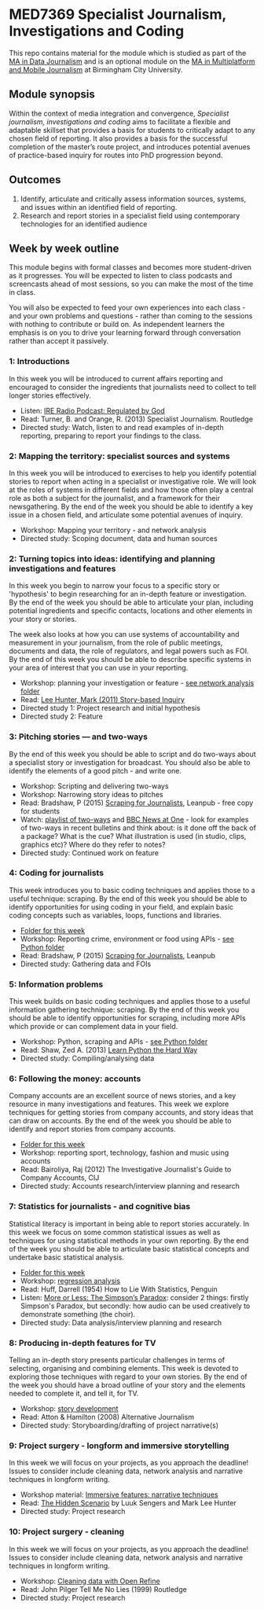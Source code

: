 # MED7369 Specialist Journalism, Investigations and Coding

This repo contains material for the module which is studied as part of the [MA in Data Journalism](http://bcu.ac.uk/media/courses/data-journalism) and is an optional module on the [MA in Multiplatform and Mobile Journalism](http://www.bcu.ac.uk/courses/multiplatform-and-mobile-journalism-ma-2018-19) at Birmingham City University.

## Module synopsis

Within the context of media integration and convergence, *Specialist journalism, investigations and coding* aims to facilitate a flexible and adaptable skillset that provides a basis for students to critically adapt to any chosen field of reporting. It also provides a basis for the successful completion of the master’s route project, and introduces potential avenues of practice-based inquiry for routes into PhD progression beyond.

## Outcomes

1.	Identify, articulate and critically assess information sources, systems, and issues within an identified field of reporting.
2.	Research and report stories in a specialist field using contemporary technologies for an identified audience

## Week by week outline

This module begins with formal classes and becomes more student-driven as it progresses. You will be expected to listen to class podcasts and screencasts ahead of most sessions, so you can make the most of the time in class.

You will also be expected to feed your own experiences into each class - and your own problems and questions - rather than coming to the sessions with nothing to contribute or build on. As independent learners the emphasis is on you to drive your learning forward through conversation rather than accept it passively.

### 1: Introductions

In this week you will be introduced to current affairs reporting and encouraged to consider the ingredients that journalists need to collect to tell longer stories effectively.

* Listen: [IRE Radio Podcast: Regulated by God](https://www.ire.org/blog/ire-radio/2016/06/13/ire-radio-podcast-regulated-god/)
* Read: Turner, B. and Orange, R. (2013) Specialist Journalism. Routledge
* Directed study: Watch, listen to and read examples of in-depth reporting, preparing to report your findings to the class.

### 2: Mapping the territory: specialist sources and systems

In this week you will be introduced to exercises to help you identify potential stories to report when acting in a specialist or investigative role. We will look at the roles of systems in different fields and how those often play a central role as both a subject for the journalist, and a framework for their newsgathering. By the end of the week you should be able to identify a key issue in a chosen field, and articulate some potential avenues of inquiry.

* Workshop: Mapping your territory - and network analysis
* Directed study: Scoping document, data and human sources

### 2: Turning topics into ideas: identifying and planning investigations and features

In this week you begin to narrow your focus to a specific story or 'hypothesis' to begin researching for an in-depth feature or investigation. By the end of the week you should be able to articulate your plan, including potential ingredients and specific contacts, locations and other elements in your story or stories.

The week also looks at how you can use systems of accountability and measurement in your journalism, from the role of public meetings, documents and data, the role of regulators, and legal powers such as FOI. By the end of this week you should be able to describe specific systems in your area of interest that you can use in your reporting.

* Workshop: planning your investigation or feature - [see network analysis folder](https://github.com/paulbradshaw/MED7369-Specialist-Investigative-Journalism/tree/master/networkanalysis)
* Read: [Lee Hunter, Mark (2011) Story-based Inquiry](http://unesdoc.unesco.org/images/0019/001930/193078e.pdf)
* Directed study 1: Project research and initial hypothesis
* Directed study 2: Feature

### 3: Pitching stories — and two-ways

By the end of this week you should be able to script and do two-ways about a specialist story or investigation for broadcast. You should also be able to identify the elements of a good pitch - and write one.

* Workshop: Scripting and delivering two-ways
* Workshop: Narrowing story ideas to pitches
* Read: Bradshaw, P (2015) [Scraping for Journalists](https://leanpub.com/scrapingforjournalists), Leanpub - free copy for students
* Watch: [playlist of two-ways](https://www.youtube.com/watch?v=xm_XKZDTNng&list=PLD1sPR1niPYz9ctv1okMEKL-V9f5Spka8) and [BBC News at One](https://www.bbc.co.uk/programmes/b007mpl9) - look for examples of two-ways in recent bulletins and think about: is it done off the back of a package? What is the cue? What illustration is used (in studio, clips, graphics etc)? Where do they refer to notes?
* Directed study: Continued work on feature

### 4: Coding for journalists

This week introduces you to basic coding techniques and applies those to a useful technique: scraping. By the end of this week you should be able to identify opportunities for using coding in your field, and explain basic coding concepts such as variables, loops, functions and libraries.

* [Folder for this week](https://github.com/paulbradshaw/MED7369-Specialist-Investigative-Journalism/tree/master/python)
* Workshop: Reporting crime, environment or food using APIs - [see Python folder](https://github.com/paulbradshaw/MED7369-Specialist-Investigative-Journalism/tree/master/python)
* Read: Bradshaw, P (2015) [Scraping for Journalists](https://leanpub.com/scrapingforjournalists), Leanpub
* Directed study: Gathering data and FOIs

### 5: Information problems

This week builds on basic coding techniques and applies those to a useful information gathering technique: scraping. By the end of this week you should be able to identify opportunities for scraping, including more APIs which provide or can complement data in your field.

* Workshop: Python, scraping and APIs - [see Python folder](https://github.com/paulbradshaw/MED7369-Specialist-Investigative-Journalism/tree/master/python)
* Read: Shaw, Zed A. (2013) [Learn Python the Hard Way](https://learnpythonthehardway.org/)
* Directed study: Compiling/analysing data

### 6: Following the money: accounts

Company accounts are an excellent source of news stories, and a key resource in many investigations and features. This week we explore techniques for getting stories from company accounts, and story ideas that can draw on accounts. By the end of the week you should be able to identify and report stories from company accounts.

* [Folder for this week](https://github.com/paulbradshaw/MED7369-Specialist-Investigative-Journalism/tree/master/accounts)
* Workshop: reporting sport, technology, fashion and music using accounts
* Read: Bairoliya, Raj (2012) The Investigative Journalist's Guide to Company Accounts, CIJ
* Directed study: Accounts research/interview planning and research

### 7: Statistics for journalists - and cognitive bias

Statistical literacy is important in being able to report stories accurately. In this week we focus on some common statistical issues as well as techniques for using statistical methods in your own reporting. By the end of the week you should be able to articulate basic statistical concepts and undertake basic statistical analysis.

* [Folder for this week](https://github.com/paulbradshaw/MED7369-Specialist-Investigative-Journalism/tree/master/statistics)
* Workshop: [regression analysis](https://github.com/BBC-Data-Unit/unsolved-crime/blob/master/regression.md)
* Read: Huff, Darrell (1954) How to Lie With Statistics, Penguin
* Listen: [More or Less: The Simpson’s Paradox](https://www.bbc.co.uk/programmes/p03sm8vw): consider 2 things: firstly Simpson's Paradox, but secondly: how audio can be used creatively to demonstrate something (the choir).
* Directed study: Data analysis/interview planning and research

### 8: Producing in-depth features for TV

Telling an in-depth story presents particular challenges in terms of selecting, organising and combining elements. This week is devoted to exploring those techniques with regard to your own stories. By the end of the week you should have a broad outline of your story and the elements needed to complete it, and tell it, for TV.

* Workshop: [story development](https://github.com/paulbradshaw/MED7369-Specialist-Investigative-Journalism/blob/master/storytelling.md)
* Read: Atton & Hamilton (2008) Alternative Journalism
* Directed study: Storyboarding/drafting of project narrative(s)

### 9: Project surgery - longform and immersive storytelling

In this week we will focus on your projects, as you approach the deadline! Issues to consider include cleaning data, network analysis and narrative techniques in longform writing.

* Workshop material: [Immersive features: narrative techniques](https://github.com/paulbradshaw/MED7369-Specialist-Investigative-Journalism/blob/master/storytelling.md)
* Read: [The Hidden Scenario](https://tcij.org/handbooks/the-hidden-scenario/) by Luuk Sengers and Mark Lee Hunter
* Directed study: Project research

### 10: Project surgery - cleaning

In this week we will focus on your projects, as you approach the deadline! Issues to consider include cleaning data, network analysis and narrative techniques in longform writing.

* Workshop: [Cleaning data with Open Refine](https://github.com/paulbradshaw/MED7369-Specialist-Investigative-Journalism/tree/master/cleaning)
* Read: John Pilger Tell Me No Lies (1999) Routledge
* Directed study: Project research
